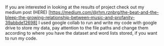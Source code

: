 If you are interested in looking at the results of project check out my medium post (HERE) [https://medium.com/@rhm.rznbrg/the-beat-and-the-bleep-the-growing-relationship-between-music-and-profanity-39abbde12698]
I used google collab to run and write my code with google drive to store my data, pay attention to the file paths and change them according to where you have the dataset and word lists stored, if you want to run my code.
